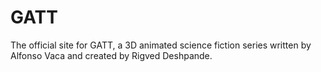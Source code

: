 # GATT
The official site for GATT, a 3D animated science fiction series written by Alfonso Vaca and created by Rigved Deshpande.
